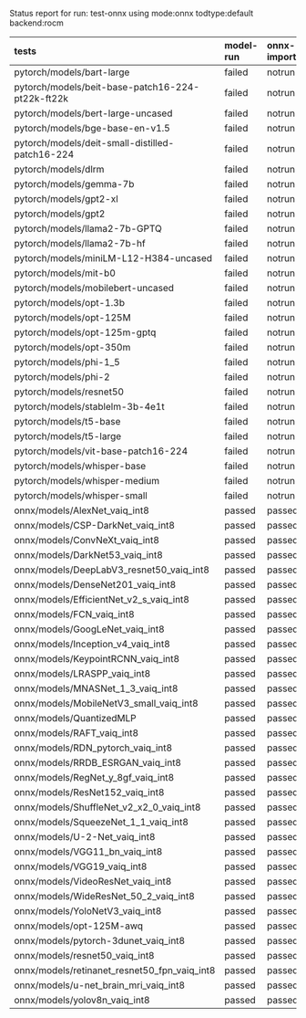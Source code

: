 Status report for run: test-onnx using mode:onnx todtype:default backend:rocm

| tests                                            | model-run   | onnx-import   | torch-mlir   | iree-compile   | inference   |
|:-------------------------------------------------|:------------|:--------------|:-------------|:---------------|:------------|
| pytorch/models/bart-large                        | failed      | notrun        | notrun       | notrun         | notrun      |
| pytorch/models/beit-base-patch16-224-pt22k-ft22k | failed      | notrun        | notrun       | notrun         | notrun      |
| pytorch/models/bert-large-uncased                | failed      | notrun        | notrun       | notrun         | notrun      |
| pytorch/models/bge-base-en-v1.5                  | failed      | notrun        | notrun       | notrun         | notrun      |
| pytorch/models/deit-small-distilled-patch16-224  | failed      | notrun        | notrun       | notrun         | notrun      |
| pytorch/models/dlrm                              | failed      | notrun        | notrun       | notrun         | notrun      |
| pytorch/models/gemma-7b                          | failed      | notrun        | notrun       | notrun         | notrun      |
| pytorch/models/gpt2-xl                           | failed      | notrun        | notrun       | notrun         | notrun      |
| pytorch/models/gpt2                              | failed      | notrun        | notrun       | notrun         | notrun      |
| pytorch/models/llama2-7b-GPTQ                    | failed      | notrun        | notrun       | notrun         | notrun      |
| pytorch/models/llama2-7b-hf                      | failed      | notrun        | notrun       | notrun         | notrun      |
| pytorch/models/miniLM-L12-H384-uncased           | failed      | notrun        | notrun       | notrun         | notrun      |
| pytorch/models/mit-b0                            | failed      | notrun        | notrun       | notrun         | notrun      |
| pytorch/models/mobilebert-uncased                | failed      | notrun        | notrun       | notrun         | notrun      |
| pytorch/models/opt-1.3b                          | failed      | notrun        | notrun       | notrun         | notrun      |
| pytorch/models/opt-125M                          | failed      | notrun        | notrun       | notrun         | notrun      |
| pytorch/models/opt-125m-gptq                     | failed      | notrun        | notrun       | notrun         | notrun      |
| pytorch/models/opt-350m                          | failed      | notrun        | notrun       | notrun         | notrun      |
| pytorch/models/phi-1_5                           | failed      | notrun        | notrun       | notrun         | notrun      |
| pytorch/models/phi-2                             | failed      | notrun        | notrun       | notrun         | notrun      |
| pytorch/models/resnet50                          | failed      | notrun        | notrun       | notrun         | notrun      |
| pytorch/models/stablelm-3b-4e1t                  | failed      | notrun        | notrun       | notrun         | notrun      |
| pytorch/models/t5-base                           | failed      | notrun        | notrun       | notrun         | notrun      |
| pytorch/models/t5-large                          | failed      | notrun        | notrun       | notrun         | notrun      |
| pytorch/models/vit-base-patch16-224              | failed      | notrun        | notrun       | notrun         | notrun      |
| pytorch/models/whisper-base                      | failed      | notrun        | notrun       | notrun         | notrun      |
| pytorch/models/whisper-medium                    | failed      | notrun        | notrun       | notrun         | notrun      |
| pytorch/models/whisper-small                     | failed      | notrun        | notrun       | notrun         | notrun      |
| onnx/models/AlexNet_vaiq_int8                    | passed      | passed        | notrun       | passed         | mismatch    |
| onnx/models/CSP-DarkNet_vaiq_int8                | passed      | passed        | notrun       | passed         | passed      |
| onnx/models/ConvNeXt_vaiq_int8                   | passed      | passed        | notrun       | failed         | notrun      |
| onnx/models/DarkNet53_vaiq_int8                  | passed      | passed        | notrun       | passed         | passed      |
| onnx/models/DeepLabV3_resnet50_vaiq_int8         | passed      | passed        | notrun       | failed         | notrun      |
| onnx/models/DenseNet201_vaiq_int8                | passed      | passed        | notrun       | passed         | passed      |
| onnx/models/EfficientNet_v2_s_vaiq_int8          | passed      | passed        | notrun       | passed         | passed      |
| onnx/models/FCN_vaiq_int8                        | passed      | passed        | notrun       | passed         | passed      |
| onnx/models/GoogLeNet_vaiq_int8                  | passed      | passed        | notrun       | passed         | passed      |
| onnx/models/Inception_v4_vaiq_int8               | passed      | passed        | notrun       | passed         | failed      |
| onnx/models/KeypointRCNN_vaiq_int8               | passed      | passed        | notrun       | failed         | notrun      |
| onnx/models/LRASPP_vaiq_int8                     | passed      | passed        | notrun       | failed         | notrun      |
| onnx/models/MNASNet_1_3_vaiq_int8                | passed      | passed        | notrun       | passed         | passed      |
| onnx/models/MobileNetV3_small_vaiq_int8          | passed      | passed        | notrun       | passed         | passed      |
| onnx/models/QuantizedMLP                         | passed      | passed        | notrun       | passed         | passed      |
| onnx/models/RAFT_vaiq_int8                       | passed      | passed        | notrun       | failed         | notrun      |
| onnx/models/RDN_pytorch_vaiq_int8                | passed      | passed        | notrun       | passed         | mismatch    |
| onnx/models/RRDB_ESRGAN_vaiq_int8                | passed      | passed        | notrun       | passed         | mismatch    |
| onnx/models/RegNet_y_8gf_vaiq_int8               | passed      | passed        | notrun       | passed         | passed      |
| onnx/models/ResNet152_vaiq_int8                  | passed      | passed        | notrun       | passed         | passed      |
| onnx/models/ShuffleNet_v2_x2_0_vaiq_int8         | passed      | passed        | notrun       | passed         | passed      |
| onnx/models/SqueezeNet_1_1_vaiq_int8             | passed      | passed        | notrun       | passed         | passed      |
| onnx/models/U-2-Net_vaiq_int8                    | passed      | passed        | notrun       | failed         | notrun      |
| onnx/models/VGG11_bn_vaiq_int8                   | passed      | passed        | notrun       | passed         | passed      |
| onnx/models/VGG19_vaiq_int8                      | passed      | passed        | notrun       | passed         | passed      |
| onnx/models/VideoResNet_vaiq_int8                | passed      | passed        | notrun       | passed         | passed      |
| onnx/models/WideResNet_50_2_vaiq_int8            | passed      | passed        | notrun       | passed         | passed      |
| onnx/models/YoloNetV3_vaiq_int8                  | passed      | passed        | notrun       | passed         | passed      |
| onnx/models/opt-125M-awq                         | passed      | passed        | notrun       | failed         | notrun      |
| onnx/models/pytorch-3dunet_vaiq_int8             | passed      | passed        | notrun       | passed         | mismatch    |
| onnx/models/resnet50_vaiq_int8                   | passed      | passed        | notrun       | passed         | passed      |
| onnx/models/retinanet_resnet50_fpn_vaiq_int8     | passed      | passed        | notrun       | failed         | notrun      |
| onnx/models/u-net_brain_mri_vaiq_int8            | passed      | passed        | notrun       | passed         | mismatch    |
| onnx/models/yolov8n_vaiq_int8                    | passed      | passed        | notrun       | passed         | passed      |
